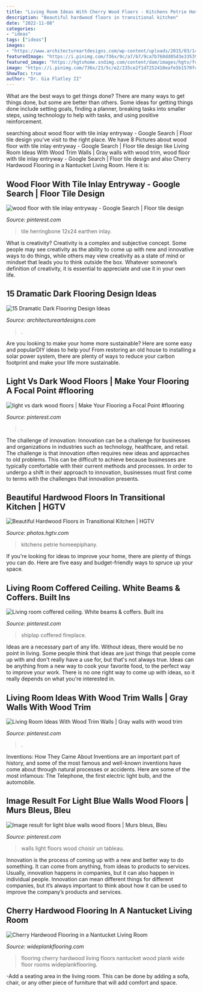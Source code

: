 ```yaml
---
title: "Living Room Ideas With Cherry Wood Floors - Kitchens Petrie Homeepiphany"
description: "Beautiful hardwood floors in transitional kitchen"
date: "2022-11-08"
categories:
- "ideas"
tags: ["ideas"]
images:
- "https://www.architectureartdesigns.com/wp-content/uploads/2015/03/141-1024x682.jpg"
featuredImage: "https://i.pinimg.com/736x/9c/a7/b7/9ca7b760dd05d3e335391b6feec62272.jpg"
featured_image: "https://hgtvhome.sndimg.com/content/dam/images/hgtv/fullset/2014/7/23/1/DP_John-Petrie-brown-transitional-kitchen-hardwood-floor_v.jpg.rend.hgtvcom.966.1288.suffix/1409064578001.jpeg"
image: "https://i.pinimg.com/736x/23/5c/e2/235ce2f1d7252410eafe5b1570fdb0d7.jpg"
ShowToc: true
author: "Dr. Gia Flatley II"
---
```



What are the best ways to get things done?
There are many ways to get things done, but some are better than others. Some ideas for getting things done include setting goals, finding a planner, breaking tasks into smaller steps, using technology to help with tasks, and using positive reinforcement.

	

		
searching about wood floor with tile inlay entryway - Google Search | Floor tile design you've visit to the right place. We have 8 Pictures about wood floor with tile inlay entryway - Google Search | Floor tile design like Living Room Ideas With Wood Trim Walls | Gray walls with wood trim, wood floor with tile inlay entryway - Google Search | Floor tile design and also Cherry Hardwood Flooring in a Nantucket Living Room. Here it is:
		
    
## Wood Floor With Tile Inlay Entryway - Google Search | Floor Tile Design

<img loading=lazy src="https://i.pinimg.com/736x/7b/bd/07/7bbd07c2b2ce719f5c1e1edd09126aea.jpg" onerror="this.onerror=null;this.src='https://tse1.mm.bing.net/th?id=OIP.rY0SZ2aDzASJ8XIkAq89hgHaJ6&amp;pid=15.1';" alt="wood floor with tile inlay entryway - Google Search | Floor tile design">

_Source: pinterest.com_

>tile herringbone 12x24 earthen inlay. 

	

What is creativity?
Creativity is a complex and subjective concept. Some people may see creativity as the ability to come up with new and innovative ways to do things, while others may view creativity as a state of mind or mindset that leads you to think outside the box. Whatever someone’s definition of creativity, it is essential to appreciate and use it in your own life.

    
## 15 Dramatic Dark Flooring Design Ideas

<img loading=lazy src="https://www.architectureartdesigns.com/wp-content/uploads/2015/03/141-1024x682.jpg" onerror="this.onerror=null;this.src='https://tse1.mm.bing.net/th?id=OIP.utPgSFx_97c3IAFpYt37SgHaE7&amp;pid=15.1';" alt="15 Dramatic Dark Flooring Design Ideas">

_Source: architectureartdesigns.com_

>. 

	

Are you looking to make your home more sustainable? Here are some easy and popularDIY ideas to help you! From restoring an old house to installing a solar power system, there are plenty of ways to reduce your carbon footprint and make your life more sustainable.

    
## Light Vs Dark Wood Floors | Make Your Flooring A Focal Point #flooring

<img loading=lazy src="https://i.pinimg.com/736x/9c/a7/b7/9ca7b760dd05d3e335391b6feec62272.jpg" onerror="this.onerror=null;this.src='https://tse3.mm.bing.net/th?id=OIP.wlattbDSJxchu0LqgMxb5AHaJ3&amp;pid=15.1';" alt="light vs dark wood floors | Make Your Flooring a Focal Point #flooring">

_Source: pinterest.com_

>. 

	

The challenge of innovation:
Innovation can be a challenge for businesses and organizations in industries such as technology, healthcare, and retail. The challenge is that innovation often requires new ideas and approaches to old problems. This can be difficult to achieve because businesses are typically comfortable with their current methods and processes. In order to undergo a shift in their approach to innovation, businesses must first come to terms with the challenges that innovation presents.

    
## Beautiful Hardwood Floors In Transitional Kitchen | HGTV

<img loading=lazy src="https://hgtvhome.sndimg.com/content/dam/images/hgtv/fullset/2014/7/23/1/DP_John-Petrie-brown-transitional-kitchen-hardwood-floor_v.jpg.rend.hgtvcom.966.1288.suffix/1409064578001.jpeg" onerror="this.onerror=null;this.src='https://tse2.mm.bing.net/th?id=OIP.8-DVNZZV995n1Sw4zSc4BgHaJ4&amp;pid=15.1';" alt="Beautiful Hardwood Floors in Transitional Kitchen | HGTV">

_Source: photos.hgtv.com_

>kitchens petrie homeepiphany. 

	

If you're looking for ideas to improve your home, there are plenty of things you can do. Here are five easy and budget-friendly ways to spruce up your space.

    
## Living Room Coffered Ceiling. White Beams &amp; Coffers. Built Ins

<img loading=lazy src="https://i.pinimg.com/736x/23/5c/e2/235ce2f1d7252410eafe5b1570fdb0d7.jpg" onerror="this.onerror=null;this.src='https://tse1.mm.bing.net/th?id=OIP.awJctjrYAOOJ1610eNhSHQHaLH&amp;pid=15.1';" alt="Living room coffered ceiling. White beams &amp; coffers. Built ins">

_Source: pinterest.com_

>shiplap coffered fireplace. 

	

Ideas are a necessary part of any life. Without ideas, there would be no point in living. Some people think that ideas are just things that people come up with and don't really have a use for, but that's not always true. Ideas can be anything from a new way to cook your favorite food, to the perfect way to improve your work. There is no one right way to come up with ideas, so it really depends on what you're interested in.

    
## Living Room Ideas With Wood Trim Walls | Gray Walls With Wood Trim

<img loading=lazy src="https://i.pinimg.com/736x/2a/85/10/2a8510a6304d66e59e0e0bea2d2110b5.jpg" onerror="this.onerror=null;this.src='https://tse4.mm.bing.net/th?id=OIP._Cx4_wpv4Xt1ZVlHKcf7WQHaKR&amp;pid=15.1';" alt="Living Room Ideas With Wood Trim Walls | Gray walls with wood trim">

_Source: pinterest.com_

>. 

	

Inventions: How They Came About
Inventions are an important part of history, and some of the most famous and well-known inventions have come about through natural processes or accidents. Here are some of the most infamous: The Telephone, the first electric light bulb, and the automobile.

    
## Image Result For Light Blue Walls Wood Floors | Murs Bleus, Bleu

<img loading=lazy src="https://i.pinimg.com/736x/40/05/1c/40051c8d730891f2767d2f5fe62a8e62.jpg" onerror="this.onerror=null;this.src='https://tse3.mm.bing.net/th?id=OIP.s_azRw9zBhT1Hbxa8OlPLgHaLC&amp;pid=15.1';" alt="Image result for light blue walls wood floors | Murs bleus, Bleu">

_Source: pinterest.com_

>walls light floors wood choisir un tableau. 

	

Innovation is the process of coming up with a new and better way to do something. It can come from anything, from ideas to products to services. Usually, innovation happens in companies, but it can also happen in individual people. Innovation can mean different things for different companies, but it’s always important to think about how it can be used to improve the company’s products and services.

    
## Cherry Hardwood Flooring In A Nantucket Living Room

<img loading=lazy src="https://www.wideplankflooring.com/wp-content/uploads/2016/12/Cherry-Amber-Footworn-Waterfront-Nantucket.jpg" onerror="this.onerror=null;this.src='https://tse1.mm.bing.net/th?id=OIP.EeRCiOpP4vb_ssTHDYNRKAHaLH&amp;pid=15.1';" alt="Cherry Hardwood Flooring in a Nantucket Living Room">

_Source: wideplankflooring.com_

>flooring cherry hardwood living floors nantucket wood plank wide floor rooms wideplankflooring. 

	

-Add a seating area in the living room. This can be done by adding a sofa, chair, or any other piece of furniture that will add comfort and space.

